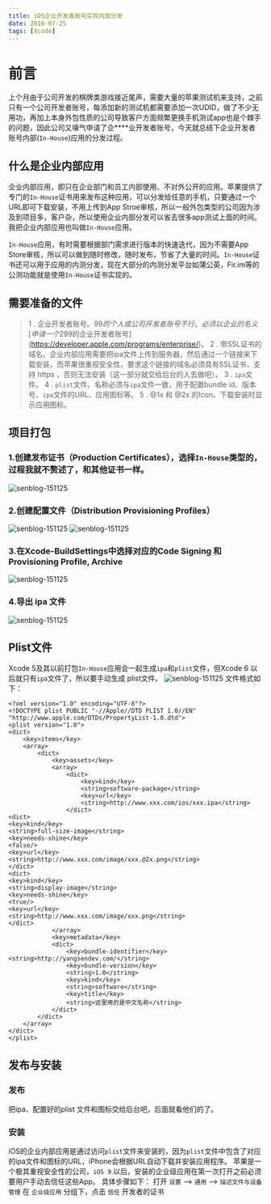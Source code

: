 ```yaml
---
title: iOS企业开发者账号实现内部分发
date: 2016-07-25    
tags: [Xcode] 
---
```

# 前言

上个月由于公司开发的棋牌类游戏接近尾声，需要大量的苹果测试机来支持，之前只有一个公司开发者账号，每添加新的测试机都需要添加一次UDID，做了不少无用功，再加上本身外包性质的公司导致客户方面频繁更换手机测试app也是个棘手的问题，因此公司又壕气申请了企****业开发者账号，今天就总结下企业开发者账号内部(`In-House`)应用的分发过程。<!-- more -->

## 什么是企业内部应用
企业内部应用，即只在企业部门和员工内部使用、不对外公开的应用。苹果提供了专门的`In-House`证书用来发布这种应用，可以分发给任意的手机，只要通过一个URL即可下载安装，不用上传到App Stroe审核，所以一般外包类型的公司因为涉及到项目多，客户杂，所以使用企业内部分发可以省去很多app测试上面的时间。我把企业内部应用也叫做`In-House`应用。

`In-House`应用，有时需要根据部门需求进行版本的快速迭代，因为不需要App Store审核，所以可以做到随时修改，随时发布，节省了大量的时间。`In-House`证书还可以用于应用的内测分发，现在大部分的内测分发平台如蒲公英，Fir.im等的公测功能就是使用`In-House`证书实现的。

## 需要准备的文件
>1 . 企业开发者账号。99$的个人或公司开发者账号不行，必须以企业的名义[申请一个299$的企业开发者账号](https://developer.apple.com/programs/enterprise/)。
>2 . 带SSL证书的域名。企业内部应用需要把ipa文件上传到服务器，然后通过一个链接来下载安装，而苹果很重视安全性，要求这个链接的域名必须具有SSL证书，支持 https ，否则无法安装（这一部分就交给后台的人去做吧）。
>3 . `ipa`文件。
>4 . `plist`文件。名称必须与`ipa`文件一致，用于配置bundle id、版本号、`ipa`文件的URL、应用图标等。
>5 . @1x 和 @2x 的Icon。下载安装时显示应用图标。

## 项目打包
### 1.创建发布证书（Production Certificates），选择`In-House`类型的，过程我就不赘述了，和其他证书一样。
![senblog-151125](http://oh6pxgkf2.bkt.clouddn.com/senblog-151125-0.jpg)

### 2.创建配置文件（**Distribution Provisioning Profiles**）
![senblog-151125](http://oh6pxgkf2.bkt.clouddn.com/senblog-151125-1.jpg)
![senblog-151125](http://oh6pxgkf2.bkt.clouddn.com/senblog-151125-2.jpg)

### 3.在Xcode-BuildSettings中选择对应的Code Signing 和 Provisioning Profile, Archive
![senblog-151125](http://oh6pxgkf2.bkt.clouddn.com/senblog-151125-4.png)

### 4.导出 ipa 文件
![senblog-151125](http://oh6pxgkf2.bkt.clouddn.com/senblog-151125-3.jpg)

## Plist文件
Xcode 5及其以前打包`In-House`应用会一起生成`ipa`和`plist`文件，但Xcode 6 以后就只有`ipa`文件了，所以要手动生成 plist文件。
![senblog-151125](http://oh6pxgkf2.bkt.clouddn.com/senblog-151125-5.png)
文件格式如下：
``` objc
<?xml version="1.0" encoding="UTF-8"?>
<!DOCTYPE plist PUBLIC "-//Apple//DTD PLIST 1.0//EN" "http://www.apple.com/DTDs/PropertyList-1.0.dtd">
<plist version="1.0">
<dict>
    <key>items</key>
    <array>
        <dict>
            <key>assets</key>
            <array>
                <dict>
                    <key>kind</key>
                    <string>software-package</string>
                    <key>url</key>
                    <string>http://www.xxx.com/ios/xxx.ipa</string>
                </dict>
<dict>
<key>kind</key>
<string>full-size-image</string>
<key>needs-shine</key>
<false/>
<key>url</key>
<string>http://www.xxx.com/image/xxx.@2x.png</string>
</dict>
<dict>
<key>kind</key>
<string>display-image</string>
<key>needs-shine</key>
<true/>
<key>url</key>
<string>http://www.xxx.com/image/xxx.png</string>
</dict>
            </array>
            <key>metadata</key>
            <dict>
                <key>bundle-identifier</key>
<string>http://yangsendev.com/</string>
                <key>bundle-version</key>
                <string>1.0</string>
                <key>kind</key>
                <string>software</string>
                <key>title</key>
                <string>这里用的是中文名称</string>
            </dict>
        </dict>
    </array>
</dict>
</plist>
```


## 发布与安装
### 发布
把ipa、配置好的plist 文件和图标交给后台吧，后面就看他们的了。
### 安装
iOS的企业内部应用是通过访问`plist`文件来安装的，因为`plist`文件中包含了对应的ipa文件和图标的URL，iPhone会根据URL自动下载并安装应用程序。
苹果是一个极其重视安全性的公司，`iOS 9` 以后，安装的企业级应用在第一次打开之前必须要用户手动去信任这些App。
具体步骤如下：
打开 `设置` --> `通用` --> `描述文件与设备管理`
在 `企业级应用` 分组下，点击 `信任` 开发者的证书

